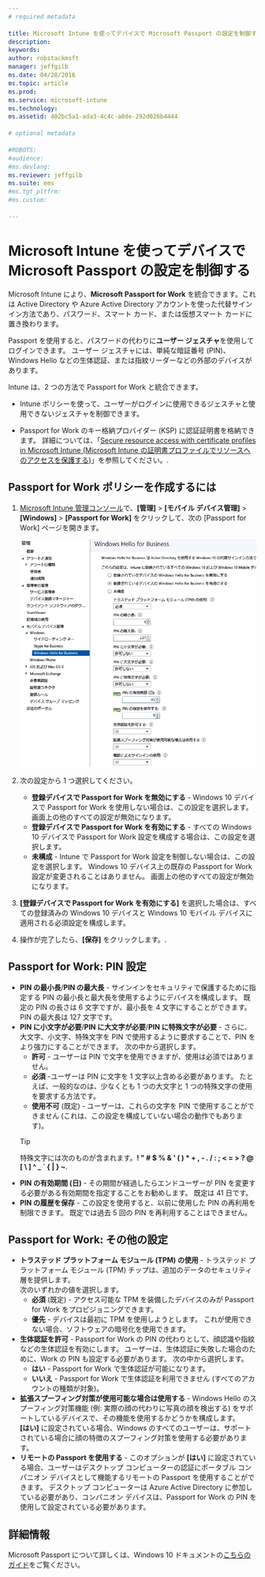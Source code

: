 ```yaml
---
# required metadata

title: Microsoft Intune を使ってデバイスで Microsoft Passport の設定を制御する | Microsoft Intune
description:
keywords:
author: robstackmsft
manager: jeffgilb
ms.date: 04/28/2016
ms.topic: article
ms.prod:
ms.service: microsoft-intune
ms.technology:
ms.assetid: 402bc5a1-ada3-4c4c-a0de-292d026b4444

# optional metadata

#ROBOTS:
#audience:
#ms.devlang:
ms.reviewer: jeffgilb
ms.suite: ems
#ms.tgt_pltfrm:
#ms.custom:

---
```


# Microsoft Intune を使ってデバイスで Microsoft Passport の設定を制御する
Microsoft Intune により、**Microsoft Passport for Work** を統合できます。これは Active Directory や Azure Active Directory アカウントを使った代替サインイン方法であり、パスワード、スマート カード、または仮想スマート カードに置き換わります。

Passport を使用すると、パスワードの代わりに**ユーザー ジェスチャ**を使用してログインできます。 ユーザー ジェスチャには、単純な暗証番号 (PIN)、Windows Hello などの生体認証、または指紋リーダーなどの外部のデバイスがあります。

Intune は、2 つの方法で Passport for Work と統合できます。

-   Intune ポリシーを使って、ユーザーがログインに使用できるジェスチャと使用できないジェスチャを制御できます。

-   Passport for Work のキー格納プロバイダー (KSP) に認証証明書を格納できます。 詳細については、「[Secure resource access with certificate profiles in Microsoft Intune (Microsoft Intune の証明書プロファイルでリソースへのアクセスを保護する)](secure-resource-access-with-certificate-profiles.md)」を参照してください。.

## Passport for Work ポリシーを作成するには

1.  [Microsoft Intune 管理コンソール](https://manage.microsoft.com)で、**[管理]**  &gt;  **[モバイル デバイス管理]**  &gt;  **[Windows]**  &gt;  **[Passport for Work]** をクリックして、次の [Passport for Work] ページを開きます。

    ![[Passport for Work] ページ](../media/passport.png)

2.  次の設定から 1 つ選択してください。
    - **登録デバイスで Passport for Work を無効にする** - Windows 10 デバイスで Passport for Work を使用しない場合は、この設定を選択します。 画面上の他のすべての設定が無効になります。
    - **登録デバイスで Passport for Work を有効にする** - すべての Windows 10 デバイスで Passport for Work 設定を構成する場合は、この設定を選択します。
    - **未構成** - Intune で Passport for Work 設定を制御しない場合は、この設定を選択します。 Windows 10 デバイス上の既存の Passport for Work 設定が変更されることはありません。 画面上の他のすべての設定が無効になります。
3.  **[登録デバイスで Passport for Work を有効にする]** を選択した場合は、すべての登録済みの Windows 10 デバイスと Windows 10 モバイル デバイスに適用される必須設定を構成します。
3.  操作が完了したら、**[保存]** をクリックします。.

## Passport for Work: PIN 設定

  
- **PIN の最小長**/**PIN の最大長** - サインインをセキュリティで保護するために指定する PIN の最小長と最大長を使用するようにデバイスを構成します。 既定の PIN の長さは 6 文字ですが、最小長を 4 文字にすることができます。 PIN の最大長は 127 文字です。
- **PIN に小文字が必要**/**PIN に大文字が必要**/**PIN に特殊文字が必要** - さらに、大文字、小文字、特殊文字を PIN で使用するように要求することで、PIN をより強力にすることができます。 次の中から選択します。
    - **許可** - ユーザーは PIN で文字を使用できますが、使用は必須ではありません。
    - **必須** -ユーザーは PIN に文字を 1 文字以上含める必要があります。 たとえば、一般的なのは、少なくとも 1 つの大文字と 1 つの特殊文字の使用を要求する方法です。
    - **使用不可** (既定) - ユーザーは、これらの文字を PIN で使用することができません (これは、この設定を構成していない場合の動作でもあります)。
    > [!TIP]
    > 特殊文字には次のものが含まれます。**! " # $ % &amp; ' ( ) &#42; + , - . / : ; &lt; = &gt; ? @ [ \ ] ^ _ &#96; { &#124; } ~**.
- **PIN の有効期間 (日)** - その期間が経過したらエンドユーザーが PIN を変更する必要がある有効期間を指定することをお勧めします。 既定は 41 日です。 
- **PIN の履歴を保存** - この設定を使用すると、以前に使用した PIN の再利用を制限できます。 既定では過去 5 回の PIN を再利用することはできません。


## Passport for Work: その他の設定

- **トラステッド プラットフォーム モジュール (TPM) の使用** - トラステッド プラットフォーム モジュール (TPM) チップは、追加のデータのセキュリティ層を提供します。<br>次のいずれかの値を選択します。
    - **必須** (既定) - アクセス可能な TPM を装備したデバイスのみが Passport for Work をプロビジョニングできます。
    - **優先** - デバイスは最初に TPM を使用しようとします。 これが使用できない場合、ソフトウェアの暗号化を使用できます。
- **生体認証を許可** - Passport for Work の PIN の代わりとして、顔認識や指紋などの生体認証を有効にします。 ユーザーは、生体認証に失敗した場合のために、Work の PIN も設定する必要があります。 次の中から選択します。
    - **はい** - Passport for Work で生体認証が可能になります。
    - **いいえ** - Passport for Work で生体認証を利用できません (すべてのアカウントの種類が対象)。
- **拡張スプーフィング対策が使用可能な場合は使用する** - Windows Hello のスプーフィング対策機能 (例: 実際の顔の代わりに写真の顔を検出する) をサポートしているデバイスで、その機能を使用するかどうかを構成します。<br>**[はい]** に設定されている場合、Windows のすべてのユーザーは、サポートされている場合に顔の特徴のスプーフィング対策を使用する必要があります。
- **リモートの Passport を使用する** - このオプションが **[はい]** に設定されている場合、ユーザーはデスクトップ コンピューターの認証にポータブル コンパニオン デバイスとして機能するリモートの Passport を使用することができます。 デスクトップ コンピューターは Azure Active Directory に参加している必要があり、コンパニオン デバイスは、Passport for Work の PIN を使用して設定されている必要があります。

## 詳細情報
Microsoft Passport について詳しくは、Windows 10 ドキュメントの[こちらのガイド](https://technet.microsoft.com/library/mt589441.aspx)をご覧ください。




<!--HONumber=May16_HO1-->



